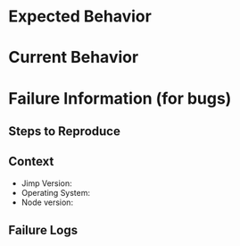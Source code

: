 <!-- IF YOU DO NOT FILL OUT THE FOLLOWING FORM YOUR ISSUE WILL AUTOMATICALLY BE CLOSED!!! -->

# Expected Behavior

<!-- Please describe the behavior you are expecting -->

# Current Behavior

<!-- What is the current behavior? -->

# Failure Information (for bugs)

<!-- Please help provide information about the failure if this is a bug. If it is not a bug, please remove the rest of this template. -->

## Steps to Reproduce

<!-- Please provide detailed steps for reproducing the issue. Or provide a small runnable code example.

IF YOUR ISSUE DEPENDS ON A PARTICULAR IMAGE BE SURE TO INCLUDE THIS AS WELL. WE CAN'T REPORDUCE IF WE DON'T HAVE YOUR IMAGE

1. step 1
2. step 2
3. you get it... -->

## Context

<!-- Please provide any relevant information about your setup. This is important in case the issue is not reproducible except for under certain conditions. -->

- Jimp Version:
- Operating System:
- Node version:

## Failure Logs

<!-- Please include any relevant log snippets or files here.  If it is not a bug, please remove the rest of this template. -->
